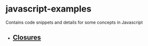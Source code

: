 # javascript-examples
Contains code snippets and details for some concepts in Javascript

* ## [Closures](closures.md)
